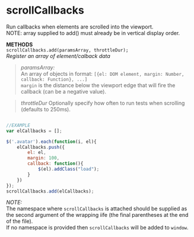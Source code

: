 scrollCallbacks
===============

Run callbacks when elements are scrolled into the viewport.  
NOTE: array supplied to add() must already be in vertical display order.  

**METHODS**  
`scrollCallbacks.add(paramsArray, throttleDur);`  
*Register an array of element/calback data*  

> *paramsArray:*  
> An array of objects in format: `[{el: DOM element, margin: Number, callback: Function}, ...]`  
> `margin` is the distance below the viewport edge that will fire the callback (can be a negative value).

> *throttleDur*
> Optionally specify how often to run tests when scrolling (defaults to 250ms).

```javascript

//EXAMPLE
var elCallbacks = [];

$('.avatar').each(function(i, el){
	elCallbacks.push({
		el: el,
		margin: 100,
		callback: function(){
			$(el).addClass("load");
		}
	})
});
scrollCallbacks.add(elCallbacks);
```

*NOTE:*  
The namespace where `scrollCallbacks` is attached should be supplied as the second argument of the wrapping iife (the final parentheses at the end of the file).   
If no namespace is provided then `scrollCallbacks` will be added to `window`.